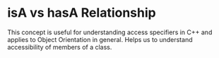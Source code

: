 # isA vs hasA Relationship

This concept is useful for understanding access specifiers in C++ and applies to Object Orientation in general.
Helps us to understand accessibility of members of a class.


